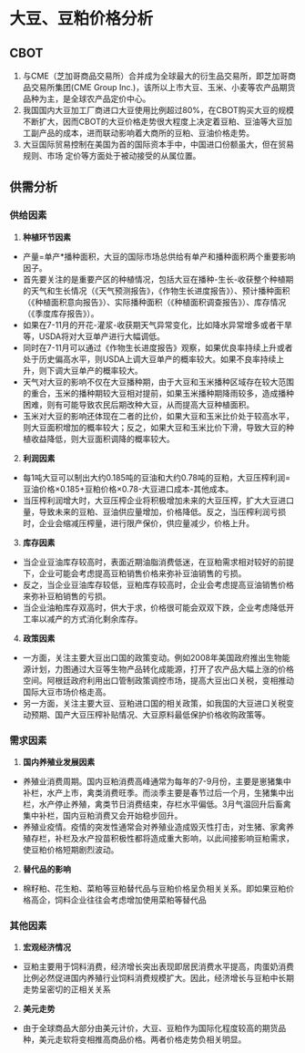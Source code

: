 # 大豆、豆粕价格分析
## CBOT
1. 与CME（芝加哥商品交易所）合并成为全球最大的衍生品交易所，即芝加哥商品交易所集团(CME Group Inc.)，该所以上市大豆、玉米、小麦等农产品期货品种为主，是全球农产品定价中心。
2.  我国国内大豆加工厂商进口大豆使用比例超过80%，在CBOT购买大豆的规模不断扩大，因而CBOT的大豆价格走势很大程度上决定着豆粕、豆油等大豆加工副产品的成本，进而联动影响着大商所的豆粕、豆油价格走势。
3.  大豆国际贸易控制在美国为首的国际资本手中，中国进口份额虽大，但在贸易规则、市场
定价等方面处于被动接受的从属位置。 

## 供需分析
### 供给因素
1. **种植环节因素**
- 产量=单产*播种面积，大豆的国际市场总供给有单产和播种面积两个重要影响因子。
- 首先要关注的是重要产区的种植情况，包括大豆在播种-生长-收获整个种植期的天气和生长情况（《天气预测报告》，《作物生长进度报告》）、预计播种面积（《种植面积意向报告》）、实际播种面积（《种植面积调查报告》）、库存情况（《季度库存报告》）。
-  如果在7-11月的开花-灌浆-收获期天气异常变化，比如降水异常增多或者干旱等，USDA将对大豆单产进行大幅调低。
-  同时在7-11月可以通过《作物生长进度报告》观察，如果优良率持续上升或者处于历史偏高水平，则USDA上调大豆单产的概率较大。如果不良率持续上升，则下调大豆单产的概率较大。
-  天气对大豆的影响不仅在大豆播种期，由于大豆和玉米播种区域存在较大范围的重合，玉米的播种期较大豆相对提前，如果玉米播种期降雨较多，造成播种困难，则有可能导致农民后期改种大豆，从而提高大豆种植面积。
-  玉米对大豆的影响还体现在二者的比价，如果大豆和玉米比价处于较高水平，则大豆面积增加的概率较大；反之，如果大豆和玉米比价下滑，导致大豆的种植收益降低，则大豆面积调降的概率较大。
2.  **利润因素**
- 每1吨大豆可以制出大约0.185吨的豆油和大约0.78吨的豆粕，大豆压榨利润=豆油价格×0.185+豆粕价格×0.78-大豆进口成本-其他成本。
- 当压榨利润增大时，大豆压榨企业将积极增加未来的大豆压榨，扩大大豆进口量，导致未来的豆粕、豆油供应量增加，价格降低。反之，当压榨利润亏损时，企业会缩减压榨量，进行限产保价，供应量减少，价格上升。
3. **库存因素**
- 当企业豆油库存较高时，表面近期油脂消费低迷，在豆粕需求相对较好的前提下，企业可能会考虑提高豆粕销售价格来弥补豆油销售的亏损。
- 反之，当企业豆油库存较低，豆粕库存较高时，企业会考虑提高豆油销售价格来弥补豆粕销售的亏损。
- 当企业油粕库存双高时，供大于求，价格很可能会双双下跌，企业考虑降低开工率以减产的方式消化剩余库存。
4. **政策因素**
- 一方面，关注主要大豆出口国的政策变动。例如2008年美国政府推出生物能源计划，力图通过大豆等生物产品转化成能源，打开了农产品大幅上涨的价格空间。阿根廷政府利用出口管制政策调控市场，提高大豆出口关税，变相推动国际大豆市场价格走高。
- 另一方面，关注主要大豆、豆粕进口国的相关政策，如我国的大豆进口关税变动预期、国产大豆压榨补贴情况、大豆原料最低保护价格收购政策等。

### 需求因素
1. **国内养殖业发展因素**
- 养殖业消费周期。国内豆粕消费高峰通常为每年的7-9月份，主要是崽猪集中补栏，水产上市，禽类消费旺季。而淡季主要是春节过后一个月，生猪集中出栏，水产停止养殖，禽类节日消费结束，存栏水平偏低。3月气温回升后畜禽集中补栏，国内豆粕消费又会开始稳步回升。
- 养殖业疫情。疫情的突发性通常会对养殖业造成毁灭性打击，对生猪、家禽养殖存栏，补栏及水产投苗积极性都将造成重大影响，以此间接影响豆粕需求，使豆粕价格短期剧烈波动。
2. **替代品的影响**
- 棉籽粕、花生粕、菜粕等豆粕替代品与豆粕价格呈负相关关系。即如果豆粕价格高企，饲料企业往往会考虑增加使用菜粕等替代品

### 其他因素

1. **宏观经济情况**
- 豆粕主要用于饲料消费，经济增长突出表现即居民消费水平提高，肉蛋奶消费比例必然促进国内养殖行业饲料消费规模扩大。因此，经济增长与豆粕中长期走势呈密切的正相关关系

2. **美元走势**
- 由于全球商品大部分由美元计价，大豆、豆粕作为国际化程度较高的期货品种，美元走软将变相推高商品价格。两者价格走势负相关明显。
